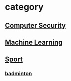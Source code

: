 # category
## [Computer Security](/posts/cs/cs.md)
## [Machine Learning](/posts/cs/cs.md)
## [Sport](/posts/cs/cs.md)
### [badminton](/posts/cs/cs.md)
